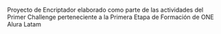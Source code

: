 Proyecto de Encriptador elaborado como parte de las actividades del Primer Challenge perteneciente a la Primera Etapa de Formación de ONE Alura Latam 
